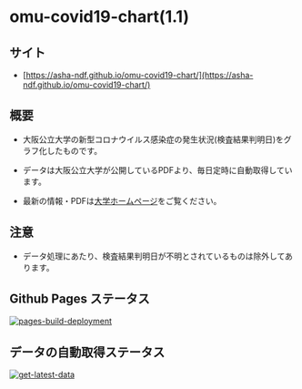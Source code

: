 # omu-covid19-chart(1.1)
## サイト
* [https://asha-ndf.github.io/omu-covid19-chart/](https://asha-ndf.github.io/omu-covid19-chart/)
## 概要
* 大阪公立大学の新型コロナウイルス感染症の発生状況(検査結果判明日)をグラフ化したものです。</p>
* データは大阪公立大学が公開しているPDFより、毎日定時に自動取得しています。</p>
* 最新の情報・PDFは[大学ホームページ](https://www.omu.ac.jp/about/efforts/covid19/)をご覧ください。</p>
## 注意
* データ処理にあたり、検査結果判明日が不明とされているものは除外してあります。
## Github Pages ステータス
[![pages-build-deployment](https://github.com/asha-ndf/omu-covid19-chart/actions/workflows/pages/pages-build-deployment/badge.svg)](https://github.com/asha-ndf/omu-covid19-chart/actions/workflows/pages/pages-build-deployment)
## データの自動取得ステータス
[![get-latest-data](https://github.com/asha-ndf/omu-covid19-chart/actions/workflows/update.yml/badge.svg)](https://github.com/asha-ndf/omu-covid19-chart/actions/workflows/update.yml)